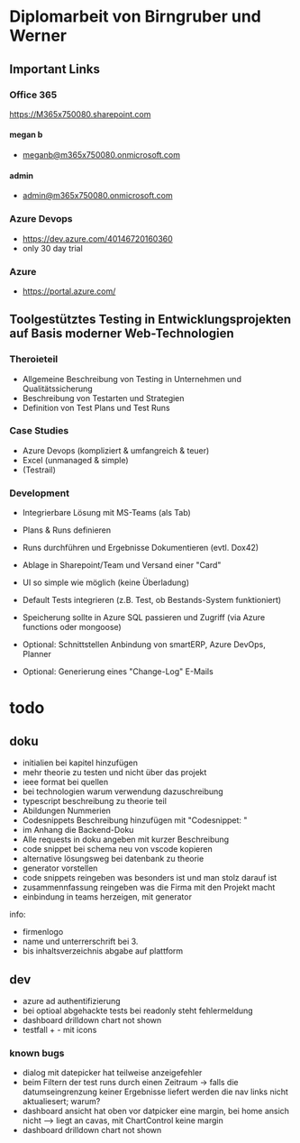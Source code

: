 # Diplomarbeit von Birngruber und Werner

## Important Links

### Office 365
https://M365x750080.sharepoint.com
#### megan b
* meganb@m365x750080.onmicrosoft.com
#### admin
* admin@m365x750080.onmicrosoft.com
### Azure Devops
* https://dev.azure.com/40146720160360
* only 30 day trial
### Azure
* https://portal.azure.com/

## Toolgestütztes Testing in Entwicklungsprojekten auf Basis moderner Web-Technologien

### Theroieteil
* Allgemeine Beschreibung von Testing in Unternehmen und Qualitätssicherung
* Beschreibung von Testarten und Strategien
* Definition von Test Plans und Test Runs

### Case Studies
* Azure Devops (kompliziert & umfangreich & teuer)
* Excel (unmanaged & simple)
* (Testrail)

### Development
* Integrierbare Lösung mit MS-Teams (als Tab)
* Plans & Runs definieren
* Runs durchführen und Ergebnisse Dokumentieren (evtl. Dox42)
* Ablage in Sharepoint/Team und Versand einer "Card"
* UI so simple wie möglich (keine Überladung)
* Default Tests integrieren (z.B. Test, ob Bestands-System funktioniert)
* Speicherung sollte in Azure SQL passieren und Zugriff (via Azure functions oder mongoose)

* Optional: Schnittstellen Anbindung von smartERP, Azure DevOps, Planner
* Optional: Generierung eines "Change-Log" E-Mails

# todo
## doku
- initialien bei kapitel hinzufügen
- mehr theorie zu testen und nicht über das projekt
- ieee format bei quellen
- bei technologien warum verwendung dazuschreibung
- typescript beschreibung zu theorie teil
- Abildungen Nummerien
- Codesnippets Beschreibung hinzufügen mit "Codesnippet: <Beschreibung>"
- im Anhang die Backend-Doku
- Alle requests in doku angeben mit kurzer Beschreibung
- code snippet bei schema neu von vscode kopieren
- alternative lösungsweg bei datenbank zu theorie
- generator vorstellen
- code snippets reingeben was besonders ist und man stolz darauf ist
- zusammennfassung reingeben was die Firma mit den Projekt macht
- einbindung in teams herzeigen, mit generator

info:
* firmenlogo
* name und unterrerschrift bei 3.
* bis inhaltsverzeichnis abgabe auf plattform


## dev
* azure ad authentifizierung
* bei optioal abgehackte tests bei readonly steht fehlermeldung
* dashboard drilldown chart not shown
* testfall + - mit icons
### known bugs
* dialog mit datepicker hat teilweise anzeigefehler
* beim Filtern der test runs durch einen Zeitraum -> falls die datumseingrenzung keiner Ergebnisse liefert werden die nav links nicht aktualiesert; warum?
* dashboard ansicht hat oben vor datpicker eine margin, bei home ansich nicht --> liegt an cavas, mit ChartControl keine margin
* dashboard drilldown chart not shown
